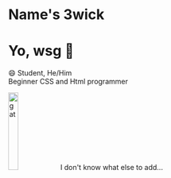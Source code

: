 <h1> Name's 3wick </h1>
<h1> Yo, wsg 🙂</h1>
 <p> </p>😄 Student, He/Him 
 <br> Beginner CSS and Html programmer </p>
 
<img src="https://media.tenor.com/JGktFrJlB00AAAAM/cat-cheese-sandwich-grilled-eat.gif" alt="gat" width="20%">
I don't know what else to add...
<!--
**eeeeeeeeea/eeeeeeeeea** is a ✨ _special_ ✨ repository because its `README.md` (this file) appears on your GitHub profile.

Here are some ideas to get you started:

- 🔭 I’m currently working on ...
- 🌱 I’m currently learning ...
- 👯 I’m looking to collaborate on ...
- 🤔 I’m looking for help with ...
- 💬 Ask me about ...
- 📫 How to reach me: ...
- 😄 Pronouns: ...
- ⚡ Fun fact: ...
-->

